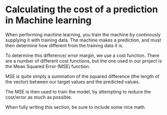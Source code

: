 # Calculating the cost of a prediction in Machine learning
When performing machine learning, you train the machine by continously supplying it with training data.
The machine makes a prediction, and must then determine how different from the training data it is.

To determine this difference/ error margin, we use a cost function.
There are a number of different cost functions, but the one used in our project is the Mean Squared Error (MSE) function.

MSE is quite simply a summation of the squared difference (the length of the vector) between our target values and the predicted values.

The MSE is then used to train the model, by attempting to reduce the cost/error as much as possible.

When fully writing this section, be sure to include some nice math.